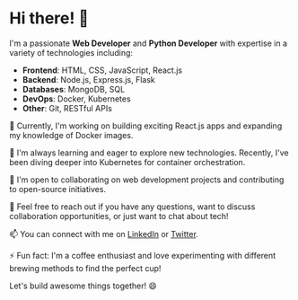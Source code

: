 # Hi there! 👋

I'm a passionate **Web Developer** and **Python Developer** with expertise in a variety of technologies including:

- **Frontend**: HTML, CSS, JavaScript, React.js
- **Backend**: Node.js, Express.js, Flask
- **Databases**: MongoDB, SQL
- **DevOps**: Docker, Kubernetes
- **Other**: Git, RESTful APIs

🔭 Currently, I'm working on building exciting React.js apps and expanding my knowledge of Docker images.

🌱 I'm always learning and eager to explore new technologies. Recently, I've been diving deeper into Kubernetes for container orchestration.

👯 I'm open to collaborating on web development projects and contributing to open-source initiatives.

💬 Feel free to reach out if you have any questions, want to discuss collaboration opportunities, or just want to chat about tech!

📫 You can connect with me on [LinkedIn](https://www.linkedin.com/in/your-linkedin-profile) or [Twitter](https://twitter.com/your-twitter-handle).

⚡ Fun fact: I'm a coffee enthusiast and love experimenting with different brewing methods to find the perfect cup!

Let's build awesome things together! 😄
